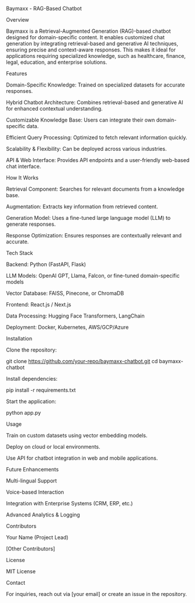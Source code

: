 Baymaxx - RAG-Based Chatbot

Overview

Baymaxx is a Retrieval-Augmented Generation (RAG)-based chatbot designed for domain-specific content. It enables customized chat generation by integrating retrieval-based and generative AI techniques, ensuring precise and context-aware responses. This makes it ideal for applications requiring specialized knowledge, such as healthcare, finance, legal, education, and enterprise solutions.

Features

Domain-Specific Knowledge: Trained on specialized datasets for accurate responses.

Hybrid Chatbot Architecture: Combines retrieval-based and generative AI for enhanced contextual understanding.

Customizable Knowledge Base: Users can integrate their own domain-specific data.

Efficient Query Processing: Optimized to fetch relevant information quickly.

Scalability & Flexibility: Can be deployed across various industries.

API & Web Interface: Provides API endpoints and a user-friendly web-based chat interface.

How It Works

Retrieval Component: Searches for relevant documents from a knowledge base.

Augmentation: Extracts key information from retrieved content.

Generation Model: Uses a fine-tuned large language model (LLM) to generate responses.

Response Optimization: Ensures responses are contextually relevant and accurate.

Tech Stack

Backend: Python (FastAPI, Flask)

LLM Models: OpenAI GPT, Llama, Falcon, or fine-tuned domain-specific models

Vector Database: FAISS, Pinecone, or ChromaDB

Frontend: React.js / Next.js

Data Processing: Hugging Face Transformers, LangChain

Deployment: Docker, Kubernetes, AWS/GCP/Azure

Installation

Clone the repository:

git clone https://github.com/your-repo/baymaxx-chatbot.git
cd baymaxx-chatbot

Install dependencies:

pip install -r requirements.txt

Start the application:

python app.py

Usage

Train on custom datasets using vector embedding models.

Deploy on cloud or local environments.

Use API for chatbot integration in web and mobile applications.

Future Enhancements

Multi-lingual Support

Voice-based Interaction

Integration with Enterprise Systems (CRM, ERP, etc.)

Advanced Analytics & Logging

Contributors

Your Name (Project Lead)

[Other Contributors]

License

MIT License

Contact

For inquiries, reach out via [your email] or create an issue in the repository.

